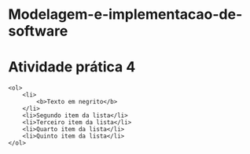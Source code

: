 # Modelagem-e-implementacao-de-software
<h1> Atividade prática 4 </h1>

    <ol>
        <li>
            <b>Texto em negrito</b>
        </li>
        <li>Segundo item da lista</li>
        <li>Terceiro item da lista</li>
        <li>Quarto item da lista</li>
        <li>Quinto item da lista</li>
    </ol>